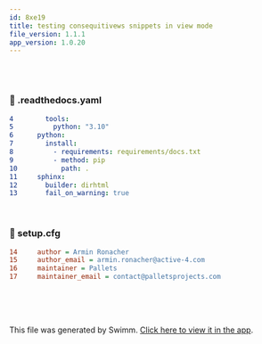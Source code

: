 ```yaml
---
id: 8xe19
title: testing consequitivews snippets in view mode
file_version: 1.1.1
app_version: 1.0.20
---
```


<br/>

<br/>


<!-- NOTE-swimm-snippet: the lines below link your snippet to Swimm -->
### 📄 .readthedocs.yaml
```yaml
4        tools:
5          python: "3.10"
6      python:
7        install:
8          - requirements: requirements/docs.txt
9          - method: pip
10           path: .
11     sphinx:
12       builder: dirhtml
13       fail_on_warning: true
```

<br/>


<!-- NOTE-swimm-snippet: the lines below link your snippet to Swimm -->
### 📄 setup.cfg
```ini
14     author = Armin Ronacher
15     author_email = armin.ronacher@active-4.com
16     maintainer = Pallets
17     maintainer_email = contact@palletsprojects.com
```

<br/>

<br/>

<br/>

This file was generated by Swimm. [Click here to view it in the app](https://app.swimm.io/repos/Z2l0aHViJTNBJTNBZmxhc2slM0ElM0FuYWRhdi1zd2ltbQ==/docs/8xe19).
